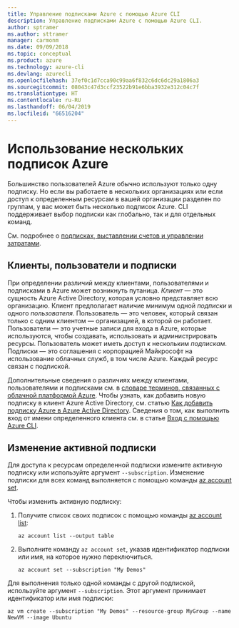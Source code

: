```yaml
---
title: Управление подписками Azure с помощью Azure CLI
description: Управление подписками Azure с помощью Azure CLI.
author: sptramer
ms.author: sttramer
manager: carmonm
ms.date: 09/09/2018
ms.topic: conceptual
ms.product: azure
ms.technology: azure-cli
ms.devlang: azurecli
ms.openlocfilehash: 37ef0c1d7cca90c99aa6f832c6dc6dc29a1806a3
ms.sourcegitcommit: 08043c47d3ccf23522b91e6bba3932e312c04c7f
ms.translationtype: HT
ms.contentlocale: ru-RU
ms.lasthandoff: 06/04/2019
ms.locfileid: "66516204"
---
```

# <a name="use-multiple-azure-subscriptions"></a>Использование нескольких подписок Azure

Большинство пользователей Azure обычно используют только одну подписку. Но если вы работаете в нескольких организациях или если доступ к определенным ресурсам в вашей организации разделен по группам, у вас может быть несколько подписок Azure. CLI поддерживает выбор подписки как глобально, так и для отдельных команд.

См. подробнее о [подписках, выставлении счетов и управлении затратами](/azure/billing/).

## <a name="tenants-users-and-subscriptions"></a>Клиенты, пользователи и подписки

При определении различий между клиентами, пользователями и подписками в Azure может возникнуть путаница. _Клиент_ — это сущность Azure Active Directory, которая условно представляет всю организацию. Клиент предполагает наличие минимум одной _подписки_ и одного _пользователя_. Пользователь — это человек, который связан только с одним клиентом — организацией, в которой он работает. Пользователи — это учетные записи для входа в Azure, которые используются, чтобы создавать, использовать и администрировать ресурсы.
Пользователь может иметь доступ к нескольким _подпискам_. Подписки — это соглашения с корпорацией Майкрософт на использование облачных служб, в том числе Azure. Каждый ресурс связан с подпиской.

Дополнительные сведения о различиях между клиентами, пользователями и подписками см. в [словаре терминов, связанных с облачной платформой Azure](/azure/azure-glossary-cloud-terminology).  Чтобы узнать, как добавить новую подписку в клиент Azure Active Directory, см. статью [Как добавить подписку Azure в Azure Active Directory](/azure/active-directory/active-directory-how-subscriptions-associated-directory).
Сведения о том, как выполнить вход от имени определенного клиента см. в статье [Вход с помощью Azure CLI](/cli/azure/authenticate-azure-cli).

## <a name="change-the-active-subscription"></a>Изменение активной подписки

Для доступа к ресурсам определенной подписки измените активную подписку или используйте аргумент `--subscription`. Изменение подписки для всех команд выполняется с помощью команды [az account set](/cli/azure/account#az-account-set).

Чтобы изменить активную подписку:

1. Получите список своих подписок с помощью команды [az account list](/cli/azure/account#az-account-list):

    ```azurecli-interactive
    az account list --output table
    ```
2. Выполните команду `az account set`, указав идентификатор подписки или имя, на которое нужно переключиться.

    ```azurecli-interactive
    az account set --subscription "My Demos"
    ```

Для выполнения только одной команды с другой подпиской, используйте аргумент `--subscription`. Этот аргумент принимает идентификатор или имя подписки:

```azurecli-interactive
az vm create --subscription "My Demos" --resource-group MyGroup --name NewVM --image Ubuntu
```
